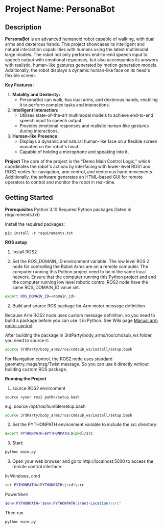 # Project Name: PersonaBot

## Description

**PersonaBot** is an advanced humanoid robot capable of walking, with dual arms and dexterous hands. This project showcases its intelligent and natural interaction capabilities with humans using the latest multimodal large models. The robot not only performs end-to-end speech input to speech output with emotional responses, but also accompanies its answers with realistic, human-like gestures generated by motion generation models. Additionally, the robot displays a dynamic human-like face on its head's flexible screen.

**Key Features:**
1. **Mobility and Dexterity:** 
    - PersonaBot can walk, has dual arms, and dexterous hands, enabling it to perform complex tasks and interactions.
2. **Intelligent Interaction:** 
    - Utilizes state-of-the-art multimodal models to achieve end-to-end speech input to speech output.
    - Provides emotional responses and realistic human-like gestures during interactions.
3. **Human-like Presence:**
    - Displays a dynamic and natural human-like face on a flexible screen mounted on the robot's head.
    - Capable of holding a microphone and speaking into it.

**Project**
The core of the project is the "Demo Main Control Logic," which coordinates the robot's actions by interfacing with lower-level ROS1 and ROS2 nodes for navigation, arm control, and dexterous hand movements. Additionally, the software generates an HTML-based GUI for remote operators to control and monitor the robot in real-time.


## Getting Started

**Prerequisites**
Python 3.10
Required Python packages (listed in requirements.txt)

Install the required packages:
```
pip install -r requirements.txt
```

**ROS setup**

1. Install ROS2

2. Set the ROS_DOMAIN_ID environment variable:
The low level ROS 2 node for controlling the Robot Arms are on a remote computer. The computer running this Python project need to be in the same local network.
Ensure that the computer running this Python project and and the computer running low level robotic control ROS2 node have the same ROS_DOMAIN_ID value set.
```bash
export ROS_DOMAIN_ID=<domain_id>
```

2. Build and source ROS package for Arm motor message definitiion

Because Arm ROS2 node uses custom message definition, so you need to build a package before you can use it in Python.
See Wiki page [Manual arm motor control](https://github.com/existenz98/PersonaBot/wiki/Manual-arm-motor-control)

After building the package in 3rdParty/body_arms/ros/cmdsub_ws folder, you need to source it:
```bash
source 3rdParty/body_arms/ros/cmdsub_ws/install/setup.bash
```

For Navigation control, the ROS2 node uses standard geometry_msgs/msg/Twist message.  So you can use it directly without building custom ROS package.


**Running the Project**

1. source ROS2 environment
```
source <your ros2 path>/setup.bash
```
e.g.  source /opt/ros/humble/setup.bash

```bash
source 3rdParty/body_arms/ros/cmdsub_ws/install/setup.bash
```

2. Set the PYTHONPATH environment variable to include the src directory:
```bash
export PYTHONPATH=$PYTHONPATH:$(pwd)/src
```
3. Start:
```bash
python main.py
```
3. Open your web browser and go to http://localhost:5000 to access the remote control interface.

In Windows,
cmd          
```cmd
set PYTHONPATH=%PYTHONPATH%;%cd%\src
```
PowerShell   
```powershell
$env:PYTHONPATH="$env:PYTHONPATH;$(Get-Location)\src"
```
Then run
```
python main.py
```

